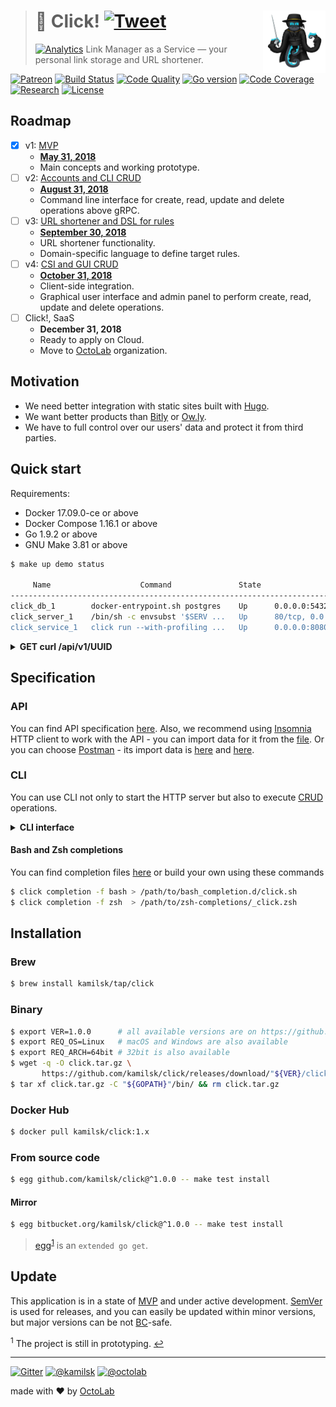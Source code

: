 > # 🔗 Click! [![Tweet][icon_twitter]][publish_twitter] <img align="right" width="100" src=".github/character.png">
> [![Analytics][pixel_analytics]][page_promo]
> Link Manager as a Service &mdash; your personal link storage and URL shortener.

[![Patreon][icon_patreon]][page_patreon]
[![Build Status][status_build]][page_build]
[![Code Quality][status_quality]][page_quality]
[![Go version][status_go_min]][page_build]
[![Code Coverage][status_coverage]][page_quality]
[![Research][status_research]][page_research]
[![License][icon_license]][page_license]

## Roadmap

- [x] v1: [MVP][project_v1]
  - [**May 31, 2018**][milestone_v1]
  - Main concepts and working prototype.
- [ ] v2: [Accounts and CLI CRUD][project_v2]
  - [**August 31, 2018**][milestone_v2]
  - Command line interface for create, read, update and delete operations above gRPC.
- [ ] v3: [URL shortener and DSL for rules][project_v3]
  - [**September 30, 2018**][milestone_v3]
  - URL shortener functionality.
  - Domain-specific language to define target rules.
- [ ] v4: [CSI and GUI CRUD][project_v4]
  - [**October 31, 2018**][milestone_v4]
  - Client-side integration.
  - Graphical user interface and admin panel to perform create, read, update and delete operations.
- [ ] Click!, SaaS
  - **December 31, 2018**
  - Ready to apply on Cloud.
  - Move to [OctoLab](https://github.com/octolab/) organization.

## Motivation

- We need better integration with static sites built with [Hugo](https://gohugo.io/).
- We want better products than [Bitly](https://bitly.com/) or [Ow.ly](http://ow.ly/).
- We have to full control over our users' data and protect it from third parties.

## Quick start

Requirements:

- Docker 17.09.0-ce or above
- Docker Compose 1.16.1 or above
- Go 1.9.2 or above
- GNU Make 3.81 or above

```bash
$ make up demo status

     Name                    Command               State                                  Ports
-------------------------------------------------------------------------------------------------------------------------------
click_db_1        docker-entrypoint.sh postgres    Up      0.0.0.0:5432->5432/tcp
click_server_1    /bin/sh -c envsubst '$SERV ...   Up      80/tcp, 0.0.0.0:80->8080/tcp
click_service_1   click run --with-profiling ...   Up      0.0.0.0:8080->80/tcp, 0.0.0.0:8090->8090/tcp, 0.0.0.0:8091->8091/tcp
```

<details>
<summary><strong>GET curl /api/v1/UUID</strong></summary>

```bash
$ curl http://localhost:8080/api/v1/10000000-2000-4000-8000-160000000005
# {
#   "id": "10000000-2000-4000-8000-160000000005",
#   "name": "Click! - Link Manager as a Service",
#   "status": "active",
#   "aliases": [
#     {
#       "id": 1,
#       "namespace": "global",
#       "urn": "github/click"
#     },
#     {
#       "id": 7,
#       "namespace": "global",
#       "urn": "github/click!"
#     }
#   ],
#   "targets": [
#     {
#       "id": 1,
#       "uri": "https://github.com/kamilsk/click",
#       "rule": {
#         "description": "Project location",
#         "tags": ["src"]
#       }
#     },
#     {
#       "id": 2,
#       "uri": "https://kamilsk.github.io/click/",
#       "rule": {
#         "description": "Promotion page",
#         "alias": 7,
#         "tags": ["promo"],
#         "match": 1
#       }
#     }
#   ]
# }
$ curl -v http://localhost:8080/github/click!
# > GET /github/click! HTTP/1.1
# > Host: localhost:8080
# > User-Agent: curl/7.54.0
# > Accept: */*
# >
# < HTTP/1.1 302 Found
# < Location: https://kamilsk.github.io/click/
# < Date: Sat, 05 May 2018 09:34:47 GMT
# < Content-Length: 0
# <
```
</details>

## Specification

### API

You can find API specification [here](env/client/rest.http). Also, we recommend using [Insomnia](https://insomnia.rest/)
HTTP client to work with the API - you can import data for it from the [file](env/client/insomnia.json).
Or you can choose [Postman](https://www.getpostman.com/) - its import data is [here](env/client/postman.json) and
[here](env/client/postman.env.json).

### CLI

You can use CLI not only to start the HTTP server but also to execute
[CRUD](https://en.wikipedia.org/wiki/Create,_read,_update_and_delete) operations.

<details>
<summary><strong>CLI interface</strong></summary>

```bash
$ click --help
Click!

Usage:
  click [command]

Available Commands:
  completion  Print Bash or Zsh completion
  ctl         Communicate with Click! server via gRPC
  help        Help about any command
  migrate     Apply database migration
  run         Start HTTP server
  version     Show application version

Flags:
  -h, --help   help for click

Use "click [command] --help" for more information about a command.
```
</details>

#### Bash and Zsh completions

You can find completion files [here](https://github.com/kamilsk/shared/tree/dotfiles/bash_completion.d) or
build your own using these commands

```bash
$ click completion -f bash > /path/to/bash_completion.d/click.sh
$ click completion -f zsh  > /path/to/zsh-completions/_click.zsh
```

## Installation

### Brew

```bash
$ brew install kamilsk/tap/click
```

### Binary

```bash
$ export VER=1.0.0      # all available versions are on https://github.com/kamilsk/click/releases/
$ export REQ_OS=Linux   # macOS and Windows are also available
$ export REQ_ARCH=64bit # 32bit is also available
$ wget -q -O click.tar.gz \
       https://github.com/kamilsk/click/releases/download/"${VER}/click_${VER}_${REQ_OS}-${REQ_ARCH}".tar.gz
$ tar xf click.tar.gz -C "${GOPATH}"/bin/ && rm click.tar.gz
```

### Docker Hub

```bash
$ docker pull kamilsk/click:1.x
```

### From source code

```bash
$ egg github.com/kamilsk/click@^1.0.0 -- make test install
```

#### Mirror

```bash
$ egg bitbucket.org/kamilsk/click@^1.0.0 -- make test install
```

> [egg](https://github.com/kamilsk/egg)<sup id="anchor-egg">[1](#egg)</sup> is an `extended go get`.

## Update

This application is in a state of [MVP](https://en.wikipedia.org/wiki/Minimum_viable_product) and under active
development. [SemVer](https://semver.org/) is used for releases, and you can easily be updated within minor versions,
but major versions can be not [BC](https://en.wikipedia.org/wiki/Backward_compatibility)-safe.

<sup id="egg">1</sup> The project is still in prototyping. [↩](#anchor-egg)

---

[![Gitter][icon_gitter]](https://gitter.im/kamilsk/click)
[![@kamilsk][icon_tw_author]](https://twitter.com/ikamilsk)
[![@octolab][icon_tw_sponsor]](https://twitter.com/octolab_inc)

made with ❤️ by [OctoLab](https://www.octolab.org/)

[icon_gitter]:     https://badges.gitter.im/Join%20Chat.svg
[icon_license]:    https://img.shields.io/badge/license-MIT-blue.svg
[icon_patreon]:    https://img.shields.io/badge/patreon-donate-orange.svg
[icon_tw_author]:  https://img.shields.io/badge/author-%40kamilsk-blue.svg
[icon_tw_sponsor]: https://img.shields.io/badge/sponsor-%40octolab-blue.svg
[icon_twitter]:    https://img.shields.io/twitter/url/http/shields.io.svg?style=social

[page_build]:      https://travis-ci.org/kamilsk/click
[page_license]:    https://github.com/kamilsk/click/blob/master/LICENSE
[page_patreon]:    https://www.patreon.com/octolab
[page_promo]:      https://kamilsk.github.io/click/
[page_research]:   https://github.com/kamilsk/click/tree/research
[page_quality]:    https://scrutinizer-ci.com/g/kamilsk/click/?branch=master

[pixel_analytics]: https://ga-beacon.appspot.com/UA-109817251-20/click/readme?pixel
[publish_twitter]: https://twitter.com/intent/tweet?text=Link%20Manager%20as%20a%20Service&url=https://kamilsk.github.io/click/&via=ikamilsk&hashtags=go,service,link-manager,link-storage,link-shortener,url-shortener

[project_v1]:      https://github.com/kamilsk/click/projects/1
[milestone_v1]:    https://github.com/kamilsk/click/milestone/1
[project_v2]:      https://github.com/kamilsk/click/projects/2
[milestone_v2]:    https://github.com/kamilsk/click/milestone/2
[project_v3]:      https://github.com/kamilsk/click/projects/3
[milestone_v3]:    https://github.com/kamilsk/click/milestone/3
[project_v4]:      https://github.com/kamilsk/click/projects/4
[milestone_v4]:    https://github.com/kamilsk/click/milestone/4

[status_build]:    https://travis-ci.org/kamilsk/click.svg?branch=master
[status_coverage]: https://scrutinizer-ci.com/g/kamilsk/click/badges/coverage.png?b=master
[status_go_min]:   https://img.shields.io/badge/Go-%3E%3D%201.9.2-green.svg
[status_research]: https://img.shields.io/badge/research-in%20progress-yellow.svg
[status_quality]:  https://scrutinizer-ci.com/g/kamilsk/click/badges/quality-score.png?b=master
